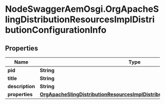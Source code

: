 # NodeSwaggerAemOsgi.OrgApacheSlingDistributionResourcesImplDistributionConfigurationInfo

## Properties

Name | Type | Description | Notes
------------ | ------------- | ------------- | -------------
**pid** | **String** |  | [optional] 
**title** | **String** |  | [optional] 
**description** | **String** |  | [optional] 
**properties** | [**OrgApacheSlingDistributionResourcesImplDistributionConfigurationProperties**](OrgApacheSlingDistributionResourcesImplDistributionConfigurationProperties.md) |  | [optional] 


